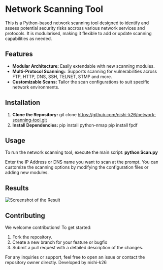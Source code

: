 # Network Scanning Tool

This is a Python-based network scanning tool designed to identify and assess potential security risks accross various network services and protocols. It is modularised, making it flexible to add or update scanning capabilities as needed.

## Features

- **Modular Architecture:** Easily extendable with new scanning modules.
- **Multi-Protocol Scanning:**: Supports scanning for vulnerabilities across FTP, HTTP, DNS, SSH, TELNET, STMP and more.
- **Customizable Scans:** Tailor the scan configurations to suit specific network environments.

## Installation
1. **Clone the Repository:**
   git clone https://github.com/nishi-k26/network-scanning-tool.git
2. **Install Dependencies:**
   pip install python-nmap
   pip install fpdf

## Usage
To run the network scanning tool, execute the main script:
**python Scan.py**

Enter the IP Address or DNS name you want to scan at the prompt.
You can customize the scanning options by modifying the configuration files or adding new modules.

## Results
![Screenshot of the Result](https://github.com/user-attachments/assets/c1722898-e4c1-4deb-b85a-914df1a50da6)

## Contributing
We welcome contributions! To get started:

1. Fork the repository.
2. Create a new branch for your feature or bugfix
3. Submit a pull request with a detailed description of the changes.


For any inquiries or support, feel free to open an issue or contact the repository owner directly.
Developed by nishi-k26
